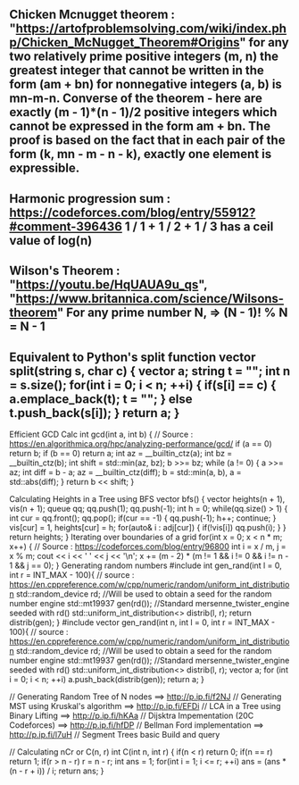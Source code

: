 Chicken Mcnugget theorem : "https://artofproblemsolving.com/wiki/index.php/Chicken_McNugget_Theorem#Origins"
for any two relatively prime positive integers (m, n) the greatest integer that cannot be written in the form (am + bn) for nonnegative integers (a, b) is mn-m-n. 
Converse of the theorem - here are exactly (m - 1)*(n - 1)/2 positive integers which cannot be expressed in the form am + bn. The proof is based on the fact that in each pair of the form (k, mn - m - n - k), exactly one element is expressible. 
-
Harmonic progression sum : https://codeforces.com/blog/entry/55912?#comment-396436
1 / 1 + 1 / 2 + 1 / 3 has a ceil value of log(n)
-
Wilson's Theorem : "https://youtu.be/HqUAUA9u_qs", "https://www.britannica.com/science/Wilsons-theorem"
For any prime number N, => (N - 1)! % N = N - 1
-
Equivalent to Python's split function
vector<string> split(string s, char c) {
    vector<string> a;
    string t = "";
    int n = s.size();
    for(int i = 0; i < n; ++i) {
        if(s[i] == c) {
            a.emplace_back(t);
            t = "";
        } else t.push_back(s[i]);
    }
    return a;
}
-
Efficient GCD Calc
int gcd(int a, int b) {
    // Source : https://en.algorithmica.org/hpc/analyzing-performance/gcd/
    if (a == 0) return b;
    if (b == 0) return a;
    int az = __builtin_ctz(a);
    int bz = __builtin_ctz(b);
    int shift = std::min(az, bz);
    b >>= bz;
    while (a != 0) {
        a >>= az;
        int diff = b - a;
        az = __builtin_ctz(diff);
        b = std::min(a, b), a = std::abs(diff);
    }
    return b << shift;
}

Calculating Heights in a Tree using BFS
vector<int> bfs() {
    vector<int> heights(n + 1), vis(n + 1);
    queue<int> qq;
    qq.push(1); qq.push(-1);
    int h = 0;
    while(qq.size() > 1) {
        int cur = qq.front();
        qq.pop();
        if(cur == -1) {
            qq.push(-1);
            h++;
            continue;
        }
        vis[cur] = 1, heights[cur] = h;
        for(auto& i : adj[cur]) {
            if(!vis[i]) qq.push(i);
        }
    }
    return heights;
}
Iterating over boundaries of a grid
for(int x = 0; x < n * m; x++) {
    // Source : https://codeforces.com/blog/entry/96800
    int i = x / m, j = x % m;
    cout << i << ' ' << j << '\n';
    x += (m - 2) * (m != 1 && i != 0 && i != n - 1 && j == 0);
}
Generating random numbers
#include <random>
int gen_rand(int l = 0, int r = INT_MAX - 100){
    // source : https://en.cppreference.com/w/cpp/numeric/random/uniform_int_distribution
    std::random_device rd;  //Will be used to obtain a seed for the random number engine
    std::mt19937 gen(rd()); //Standard mersenne_twister_engine seeded with rd()
    std::uniform_int_distribution<> distrib(l, r);
    return distrib(gen);
}
#include <random>
vector<int> gen_rand(int n, int l = 0, int r = INT_MAX - 100){
    // source : https://en.cppreference.com/w/cpp/numeric/random/uniform_int_distribution
    std::random_device rd;  //Will be used to obtain a seed for the random number engine
    std::mt19937 gen(rd()); //Standard mersenne_twister_engine seeded with rd()
    std::uniform_int_distribution<> distrib(l, r);
    vector<int> a;
    for (int i = 0; i < n; ++i) a.push_back(distrib(gen));
    return a;
}

// Generating Random Tree of N nodes ==> http://p.ip.fi/f2NJ
// Generating MST using Kruskal's algorithm ==> http://p.ip.fi/EFDi
// LCA in a Tree using Binary Lifting ==> http://p.ip.fi/hKAa
// Dijsktra Impementation (20C Codeforces) ==> http://p.ip.fi/hfDP
// Bellman Ford implementation ==> http://p.ip.fi/l7uH
// Segment Trees basic Build and query

// Calculating nCr or C(n, r)
int C(int n, int r) {
    if(n < r) return 0;
    if(n == r) return 1;
    if(r > n - r) r = n - r;
    int ans = 1;
    for(int i = 1; i <= r; ++i) ans = (ans * (n - r + i)) / i;
    return ans;
}
